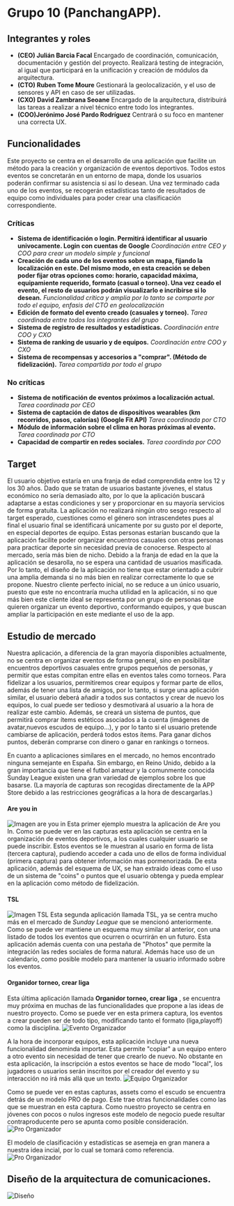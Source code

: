 # Grupo 10 (PanchangAPP).
## Integrantes y roles
- **(CEO) Julián Barcia Facal**
Encargado de coordinación, comunicación, documentación y gestión del proyecto. Realizará testing de integración, al igual que participará en la unificación y creación de módulos da arquitectura.
- **(CTO) Ruben Tome Moure**
Gestionará la geolocalización, y el uso de sensores y API en caso de ser utilizadas.
- **(CXO) David Zambrana Seoane**
Encargado de la arquitectura, distribuirá las tareas a realizar a nivel técnico entre todo los integrantes.
- **(COO)Jerónimo José Pardo Rodríguez**
Centrará o su foco en mantener una correcta UX.

## Funcionalidades 
Este proyecto se centra en el desarrollo de una aplicación que facilite un método para la creación y organización de eventos deportivos. Todos estos eventos se concretarán en un entorno de mapa, donde los usuarios poderán confirmar su asistencia si así lo desean. Una vez terminado cada uno de los eventos, se recogerán estadísticas tanto de resultados de equipo como individuales para poder crear una clasificación correspondiente.

### Críticas
- **Sistema de identificación o login. Permitirá identificar al usuario univocamente. Login con cuentas de Google** _Coordinación entre CEO y COO para crear un modelo simple y funcional_
- **Creación de cada uno de los eventos sobre un mapa, fijando la localización en este. Del mismo modo, en esta creación se deben poder fijar otras opciones como: horario, capacidad máxima, equipamiente requerido, formato (casual o torneo). Una vez ceado el evento, el resto de usuarios podrán visualizarlo e incribirse si lo desean.** _Funcionalidad crítica y amplia por lo tanto se comparte por todo el equipo, enfasis del CTO en geolocalización_
- **Edición de formato del evento creado (casuales y torneo).** _Tarea coordinada entre todos los integrantes del grupo_
- **Sistema de registro de resultados y estadísticas.** _Coordinación entre COO y CXO_
- **Sistema de ranking de usuario y de equipos.** _Coordinación entre COO y CXO_
- **Sistema de recompensas y accesorios a "comprar". (Método de fidelización).** _Tarea compartida por todo el grupo_
### No críticas
- **Sistema de notificación de eventos próximos a localización actual.** _Tarea coordinada por CEO_
- **Sistema de captación de datos de dispositivos wearables (km recorridos, pasos, calorías) (Google Fit API)** _Tarea coordinada por CTO_
- **Módulo de información sobre el clima en horas próximas al evento.** _Tarea coordinada por CTO_
- **Capacidad de compartir en redes sociales.** _Tarea coordinda por COO_

## Target
El usuario objetivo estaría en una franja de edad comprendida entre los 12 y los 30 años. Dado que se tratan de usuarios bastante jóvenes, el status económico no sería demasiado alto, por lo que la aplicación buscará adaptarse a estas condiciones y ser y proporcionar en su mayoría servicios de forma gratuita. La aplicación no realizará ningún otro sesgo respecto al target esperado, cuestiones como el género son intrascendetes pues al final el usuario final se identificará unicamente por su gusto por el deporte, en especial deportes de equipo. Estas personas estarían buscando que la aplicación facilite poder organizar encuentros casuales con otras personas para practicar deporte sin necesidad previa de conocerse. 
Respecto al mercado, sería más bien de nicho. Debido a la franja de edad en la que la aplicación se desarolla, no se espera una cantidad de usuarios masificada. Por lo tanto, el diseño de la aplicación no tiene que estar orientado a cubrir una amplia demanda si no más bien en realizar correctamente lo que se propone. Nuestro cliente perfecto inicial, no se reduce a un único usuario, puesto que este no encontraría mucha utilidad en la aplicación, si no que más bien este cliente ideal se representa por un grupo de personas que quieren organizar un evento deportivo, conformando equipos, y que buscan ampliar la participación en este mediante el uso de la app.
## Estudio de mercado
Nuestra aplicación, a diferencia de la gran mayoría disponibles actualmente, no se centra en organizar eventos de forma general, sino en posibilitar encuentros deportivos casuales entre grupos pequeños de personas, y permitir que estas compitan entre ellas en eventos tales como torneos. Para fidelizar a los usuarios, permitiremos crear equipos y formar parte de ellos, además de tener una lista de amigos, por lo tanto, si surge una aplicación similar, el usuario deberá añadir a todos sus contactos y crear de nuevo los equipos, lo cual puede ser tedioso y desmotivará al usuario a la hora de realizar este cambio. Además, se creará un sistema de puntos, que permitirá comprar ítems estéticos asociados a la cuenta (imágenes de avatar,nuevos escudos de equipo...), y por lo tanto si el usuario pretende cambiarse de aplicación, perderá todos estos ítems. Para ganar dichos puntos, deberán comprarse con dinero o ganar en rankings o torneos.

En cuanto a aplicaciones similares en el mercado, no hemos encontrado ninguna semejante en España. Sin embargo, en Reino Unido, debido a la gran importancia que tiene el futbol amateur y la comunmente conocida Sunday League existen una gran variedad de ejemplos sobre los que basarse. (La mayoría de capturas son recogidas directamente de la APP Store debido a las restricciones geográficas a la hora de descargarlas.) 
#### Are you in
![Imagen are you in](https://github.com/rubenTome/APM/blob/main/estudio_mercado/capturas/are_you_in/are_you_in.png)
Esta primer ejemplo muestra la aplicación de Are you In. Como se puede ver en las capturas esta aplicación se centra en la organización de eventos deportivos, a los cuales cualquier usuario se puede inscribir. Estos eventos se le muestran al usario en forma de lista (tercera captura), pudiendo acceder a cada uno de ellos de forma individual (primera captura) para obtener información mas pormenorizada. De esta aplicación, además del esquema de UX, se han extraido ideas como el uso de un sistema de "coins" o puntos que el usuario obtenga y pueda emplear en la aplicación como método de fidelización.

#### TSL
![Imagen TSL](https://github.com/rubenTome/APM/blob/main/estudio_mercado/capturas/TSL/Sin%20nombre.png)
Esta segunda aplicación llamada TSL, ya se centra mucho más en el mercado de _Sunday League_ que se mencionó anteriormente. Como se puede ver mantiene un esquema muy similar al anterior, con una listado de todos los eventos que ocurren o ocurrirán en un futuro. Esta aplicación además cuenta con una pestaña de "Photos" que permite la integración las redes sociales de forma natural. Además hace uso de un calendario, como posible modelo para mantener la usuario informado sobre los eventos.

#### Organidor torneo, crear liga
Esta última aplicación llamada __Organidor torneo, crear liga__ , se encuentra muy próxima en muchas de las funcionalidades que propone a las ideas de nuestro proyecto. Como se puede ver en esta primera captura, los eventos a crear pueden ser de todo tipo, modificando tanto el formato (liga,playoff) como la disciplina.
![Evento Organizador](https://github.com/rubenTome/APM/blob/main/estudio_mercado/capturas/Organizador/crearevento.png)

A la hora de incorporar equipos, esta aplicación incluye una nueva funcionalidad denominda importar. Esta permite "copiar"  a un equipo entero a otro evento sin necesidad de tener que crearlo de nuevo. No obstante en esta aplicación, la inscripción a estos eventos se hace de modo "local", los jugadores o usuarios serán inscritos por el creador del evento y su interacción no irá más allá que un texto. 
![Equipo Organizador](https://github.com/rubenTome/APM/blob/main/estudio_mercado/capturas/Organizador/equipos.png)

Como se puede ver en estas capturas, assets como el escudo se encuentra detrás de un modelo PRO de pago. Este trae otras funcionalidades como las que se muestran en esta captura. Como nuestro proyecto se centra en jóvenes con pocos o nulos ingresos este modelo de negocio puede resultar contraproducente pero se apunta como posible consideración.
![Pro Organizador](https://github.com/rubenTome/APM/blob/main/estudio_mercado/capturas/Organizador/Pro.png)

El modelo de clasificación y estadísticas se asemeja en gran manera a nuestra idea incial, por lo cual se tomará como referencia.
![Pro Organizador](https://github.com/rubenTome/APM/blob/main/estudio_mercado/capturas/Organizador/resultados.png)

##  Diseño de la arquitectura de comunicaciones.
![Diseño](https://github.com/rubenTome/APM/blob/main/dise%C3%B1o_arquitectura/Dise%C3%B1oArqComunicaciones.svg)







